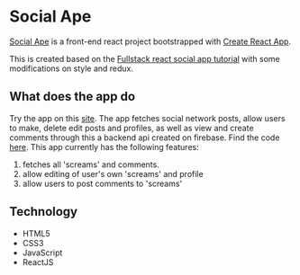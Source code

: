 # Social Ape

[Social Ape](https://julweng.github.io/socialape-client) is a front-end react project bootstrapped with [Create React App](https://github.com/facebook/create-react-app).

This is created based on the [Fullstack react social app tutorial](https://www.youtube.com/watch?v=m_u6P5k0vP0&t=36097s) with some modifications on style and redux. 

## What does the app do

Try the app on this [site](https://julweng.github.io/socialape-client).
The app fetches social network posts, allow users to make, delete edit posts and profiles, as well as view and create comments through this a backend api created on firebase. Find the code [here](https://github.com/julweng/social-app-functions). This app currently has the following features:
1. fetches all 'screams' and comments. 
2. allow editing of user's own 'screams' and profile 
3. allow users to post comments to 'screams'

## Technology
- HTML5
- CSS3
- JavaScript
- ReactJS